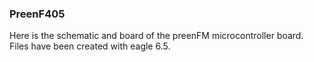 ### PreenF405

Here is the schematic and board of the preenFM microcontroller board.
Files have been created with eagle 6.5.
